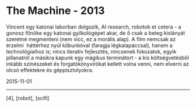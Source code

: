 # The Machine - 2013

Vincent egy katonai laborban dolgozik, AI research, robotok et cetera - a gonosz főnöke egy katonai gyilkológépet akar, de ő csak a beteg kislányát szeretné megmenteni (nem vicc, ez a morális alap). A film nemcsak az érzelmi &nbsp;háttérhez nyúl kőbunkóval (faragja légkalapáccsal), hanem a technológiaihoz is; nincs iteratív fejlesztés, nincsenek fokozatok, egyik pillanatról a másikra kapunk egy mágikus terminátort - a kis költségvetésből inkább színészeket és forgatókönyvírókat kellett volna venni, nem elverni az olcsó effektekre és géppisztolyokra.

2015-11-01 

----

[4], [robot], [scifi]
